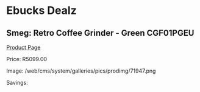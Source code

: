 
# Ebucks Dealz
## Smeg: Retro Coffee Grinder - Green CGF01PGEU
[Product Page](https://www.ebucks.com/web/shop/productSelected.do?prodId=1169634056&catId=704984897)

Price: R5099.00

Image: /web/cms/system/galleries/pics/prodimg/71947.png

Savings: 


	